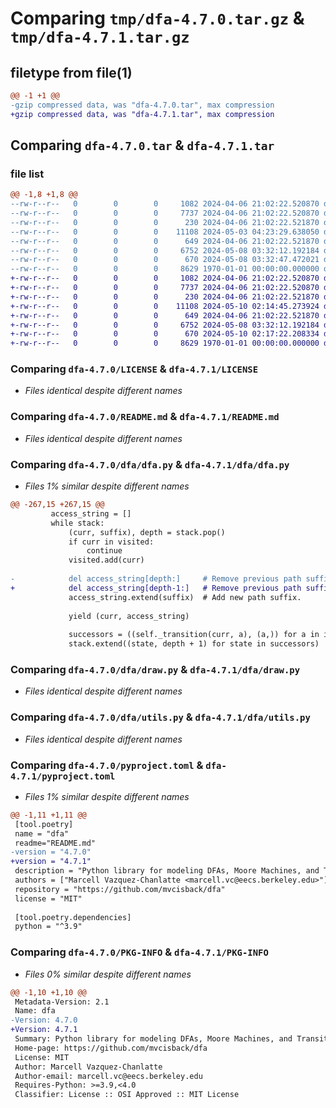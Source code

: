 # Comparing `tmp/dfa-4.7.0.tar.gz` & `tmp/dfa-4.7.1.tar.gz`

## filetype from file(1)

```diff
@@ -1 +1 @@
-gzip compressed data, was "dfa-4.7.0.tar", max compression
+gzip compressed data, was "dfa-4.7.1.tar", max compression
```

## Comparing `dfa-4.7.0.tar` & `dfa-4.7.1.tar`

### file list

```diff
@@ -1,8 +1,8 @@
--rw-r--r--   0        0        0     1082 2024-04-06 21:02:22.520870 dfa-4.7.0/LICENSE
--rw-r--r--   0        0        0     7737 2024-04-06 21:02:22.520870 dfa-4.7.0/README.md
--rw-r--r--   0        0        0      230 2024-04-06 21:02:22.521870 dfa-4.7.0/dfa/__init__.py
--rw-r--r--   0        0        0    11108 2024-05-03 04:23:29.638050 dfa-4.7.0/dfa/dfa.py
--rw-r--r--   0        0        0      649 2024-04-06 21:02:22.521870 dfa-4.7.0/dfa/draw.py
--rw-r--r--   0        0        0     6752 2024-05-08 03:32:12.192184 dfa-4.7.0/dfa/utils.py
--rw-r--r--   0        0        0      670 2024-05-08 03:32:47.472021 dfa-4.7.0/pyproject.toml
--rw-r--r--   0        0        0     8629 1970-01-01 00:00:00.000000 dfa-4.7.0/PKG-INFO
+-rw-r--r--   0        0        0     1082 2024-04-06 21:02:22.520870 dfa-4.7.1/LICENSE
+-rw-r--r--   0        0        0     7737 2024-04-06 21:02:22.520870 dfa-4.7.1/README.md
+-rw-r--r--   0        0        0      230 2024-04-06 21:02:22.521870 dfa-4.7.1/dfa/__init__.py
+-rw-r--r--   0        0        0    11108 2024-05-10 02:14:45.273924 dfa-4.7.1/dfa/dfa.py
+-rw-r--r--   0        0        0      649 2024-04-06 21:02:22.521870 dfa-4.7.1/dfa/draw.py
+-rw-r--r--   0        0        0     6752 2024-05-08 03:32:12.192184 dfa-4.7.1/dfa/utils.py
+-rw-r--r--   0        0        0      670 2024-05-10 02:17:22.208334 dfa-4.7.1/pyproject.toml
+-rw-r--r--   0        0        0     8629 1970-01-01 00:00:00.000000 dfa-4.7.1/PKG-INFO
```

### Comparing `dfa-4.7.0/LICENSE` & `dfa-4.7.1/LICENSE`

 * *Files identical despite different names*

### Comparing `dfa-4.7.0/README.md` & `dfa-4.7.1/README.md`

 * *Files identical despite different names*

### Comparing `dfa-4.7.0/dfa/dfa.py` & `dfa-4.7.1/dfa/dfa.py`

 * *Files 1% similar despite different names*

```diff
@@ -267,15 +267,15 @@
         access_string = []
         while stack:
             (curr, suffix), depth = stack.pop()
             if curr in visited:
                 continue
             visited.add(curr)
 
-            del access_string[depth:]     # Remove previous path suffix.
+            del access_string[depth-1:]   # Remove previous path suffix.
             access_string.extend(suffix)  # Add new path suffix.
 
             yield (curr, access_string)
 
             successors = ((self._transition(curr, a), (a,)) for a in inputs)
             stack.extend((state, depth + 1) for state in successors)
```

### Comparing `dfa-4.7.0/dfa/draw.py` & `dfa-4.7.1/dfa/draw.py`

 * *Files identical despite different names*

### Comparing `dfa-4.7.0/dfa/utils.py` & `dfa-4.7.1/dfa/utils.py`

 * *Files identical despite different names*

### Comparing `dfa-4.7.0/pyproject.toml` & `dfa-4.7.1/pyproject.toml`

 * *Files 1% similar despite different names*

```diff
@@ -1,11 +1,11 @@
 [tool.poetry]
 name = "dfa"
 readme="README.md"
-version = "4.7.0"
+version = "4.7.1"
 description = "Python library for modeling DFAs, Moore Machines, and Transition Systems."
 authors = ["Marcell Vazquez-Chanlatte <marcell.vc@eecs.berkeley.edu>"]
 repository = "https://github.com/mvcisback/dfa"
 license = "MIT"
 
 [tool.poetry.dependencies]
 python = "^3.9"
```

### Comparing `dfa-4.7.0/PKG-INFO` & `dfa-4.7.1/PKG-INFO`

 * *Files 0% similar despite different names*

```diff
@@ -1,10 +1,10 @@
 Metadata-Version: 2.1
 Name: dfa
-Version: 4.7.0
+Version: 4.7.1
 Summary: Python library for modeling DFAs, Moore Machines, and Transition Systems.
 Home-page: https://github.com/mvcisback/dfa
 License: MIT
 Author: Marcell Vazquez-Chanlatte
 Author-email: marcell.vc@eecs.berkeley.edu
 Requires-Python: >=3.9,<4.0
 Classifier: License :: OSI Approved :: MIT License
```

